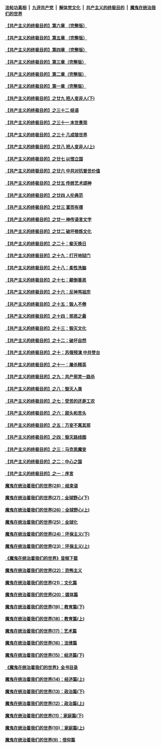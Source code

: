 

####  [法轮功真相](../../../../basic/blob/master/README.md?t=06251802) &nbsp;|&nbsp; [九评共产党](../../../../9ping.md/blob/master/README.md?t=06251802) &nbsp;|&nbsp; [解体党文化](../../../../jtdwh.md/blob/master/README.md?t=06251802)  &nbsp;|&nbsp; [共产主义的终极目的](../../../../gczydzjmd.md/blob/master/README.md?t=06251802) &nbsp;|&nbsp; [魔鬼在统治我们的世界](../../../../mgztzwmdsj.md/blob/master/README.md?t=06251802) 

#### [【共产主义的终极目的】第六章 （完整版）](../pages/nsc422/n11428913.md?t=06251802) 

#### [【共产主义的终极目的】第五章 （完整版）](../pages/nsc422/n11428912.md?t=06251802) 

#### [【共产主义的终极目的】第四章 （完整版）](../pages/nsc422/n11428907.md?t=06251802) 

#### [【共产主义的终极目的】第三章（完整版）](../pages/nsc422/n11428848.md?t=06251802) 

#### [【共产主义的终极目的】第二章（完整版）](../pages/nsc422/n11428831.md?t=06251802) 

#### [【共产主义的终极目的】第一章（完整版）](../pages/nsc422/n11417651.md?t=06251802) 

#### [【共产主义的终极目的】之廿九 把人变非人(下)](../pages/nsc422/n11344140.md?t=06251802) 

#### [【共产主义的终极目的】之三十二 结语](../pages/nsc422/n11360535.md?t=06251802) 

#### [【共产主义的终极目的】之三十一 末世景观](../pages/nsc422/n11351129.md?t=06251802) 

#### [【共产主义的终极目的】之三十 几成狼世界](../pages/nsc422/n11348280.md?t=06251802) 

#### [【共产主义的终极目的】之廿八 把人变非人(上)](../pages/nsc422/n11340492.md?t=06251802) 

#### [【共产主义的终极目的】之廿七 以恨立国](../pages/nsc422/n11336944.md?t=06251802) 

#### [【共产主义的终极目的】之廿六 中共对抗普世价值](../pages/nsc422/n11324785.md?t=06251802) 

#### [【共产主义的终极目的】之廿五 传统艺术颂神](../pages/nsc422/n11296396.md?t=06251802) 

#### [【共产主义的终极目的】之廿四 人伦典范](../pages/nsc422/n11296397.md?t=06251802) 

#### [【共产主义的终极目的】之廿三 富而有德](../pages/nsc422/n11283598.md?t=06251802) 

#### [【共产主义的终极目的】之廿一 神传语言文字](../pages/nsc422/n11263265.md?t=06251802) 

#### [【共产主义的终极目的】之廿二 破坏修炼文化](../pages/nsc422/n11245728.md?t=06251802) 

#### [【共产主义的终极目的】之二十：偷天换日](../pages/nsc422/n11238846.md?t=06251802) 

#### [【共产主义的终极目的】之十九：打开地狱门](../pages/nsc422/n11206376.md?t=06251802) 

#### [【共产主义的终极目的】之十八：柔性洗脑](../pages/nsc422/n11199994.md?t=06251802) 

#### [【共产主义的终极目的】之十七：颠倒善恶](../pages/nsc422/n11179782.md?t=06251802) 

#### [【共产主义的终极目的】之十六：反神骂祖宗](../pages/nsc422/n11166798.md?t=06251802) 

#### [【共产主义的终极目的】之十五：毁人不倦](../pages/nsc422/n11166792.md?t=06251802) 

#### [【共产主义的终极目的】之十四：邪恶之最](../pages/nsc422/n11150249.md?t=06251802) 

#### [【共产主义的终极目的】之十三：毁灭文化](../pages/nsc422/n11135227.md?t=06251802) 

#### [【共产主义的终极目的】之十二：破坏自然](../pages/nsc422/n11135214.md?t=06251802) 

#### [【共产主义的终极目的】之十：苏俄预演 中共登台](../pages/nsc422/n11118424.md?t=06251802) 

#### [【共产主义的终极目的】之十一：屠杀精英](../pages/nsc422/n11118442.md?t=06251802) 

#### [【共产主义的终极目的】之九：共产邪灵一路杀](../pages/nsc422/n11114139.md?t=06251802) 

#### [【共产主义的终极目的】之八：毁灭人类](../pages/nsc422/n11108503.md?t=06251802) 

#### [【共产主义的终极目的】之七：受苦的还是工农](../pages/nsc422/n11101809.md?t=06251802) 

#### [【共产主义的终极目的】之六：甜头和苦头](../pages/nsc422/n11096971.md?t=06251802) 

#### [【共产主义的终极目的】之五：万变不离其邪](../pages/nsc422/n11091285.md?t=06251802) 

#### [【共产主义的终极目的】之四：毁灭路线图](../pages/nsc422/n11086284.md?t=06251802) 

#### [【共产主义的终极目的】之三：马克思魔变](../pages/nsc422/n11061941.md?t=06251802) 

#### [【共产主义的终极目的】之二：中心之国](../pages/nsc422/n11047728.md?t=06251802) 

#### [【共产主义的终极目的】之一：序言](../pages/nsc422/n11086077.md?t=06251802) 

#### [魔鬼在统治着我们的世界(28)：结束语](../pages/nsc422/n10936246.md?t=06251802) 

#### [魔鬼在统治着我们的世界(27)：全球野心(下)](../pages/nsc422/n10928319.md?t=06251802) 

#### [魔鬼在统治着我们的世界(26)：全球野心(上)](../pages/nsc422/n10900318.md?t=06251802) 

#### [魔鬼在统治着我们的世界(25)：全球化](../pages/nsc422/n10788205.md?t=06251802) 

#### [魔鬼在统治着我们的世界(24)：环保主义(下)](../pages/nsc422/n10695307.md?t=06251802) 

#### [魔鬼在统治着我们的世界(23)：环保主义(上)](../pages/nsc422/n10688613.md?t=06251802) 

#### [《魔鬼在统治着我们的世界》音频下载](../pages/nsc422/n10635553.md?t=06251802) 

#### [魔鬼在统治着我们的世界(22)：恐怖主义](../pages/nsc422/n10614727.md?t=06251802) 

#### [魔鬼在统治着我们的世界(21)：文化篇](../pages/nsc422/n10597706.md?t=06251802) 

#### [魔鬼在统治着我们的世界(20)：媒体篇](../pages/nsc422/n10586579.md?t=06251802) 

#### [魔鬼在统治着我们的世界(19)：教育篇(下)](../pages/nsc422/n10564808.md?t=06251802) 

#### [魔鬼在统治着我们的世界(18)：教育篇(上)](../pages/nsc422/n10526970.md?t=06251802) 

#### [魔鬼在统治着我们的世界(17)：艺术篇](../pages/nsc422/n10499093.md?t=06251802) 

#### [魔鬼在统治着我们的世界(16)：法律篇](../pages/nsc422/n10485969.md?t=06251802) 

#### [魔鬼在统治着我们的世界(15)：经济篇(下)](../pages/nsc422/n10469975.md?t=06251802) 

#### [《魔鬼在统治着我们的世界》全书目录](../pages/nsc422/n10464261.md?t=06251802) 

#### [魔鬼在统治着我们的世界(14)：经济篇(上)](../pages/nsc422/n10457370.md?t=06251802) 

#### [魔鬼在统治着我们的世界(13)：政治篇(下)](../pages/nsc422/n10448270.md?t=06251802) 

#### [魔鬼在统治着我们的世界(12)：政治篇(上)](../pages/nsc422/n10444576.md?t=06251802) 

#### [魔鬼在统治着我们的世界(11)：家庭篇(下)](../pages/nsc422/n10440961.md?t=06251802) 

#### [魔鬼在统治着我们的世界(10)：家庭篇(上)](../pages/nsc422/n10435448.md?t=06251802) 

#### [魔鬼在统治着我们的世界(9)：信仰篇](../pages/nsc422/n10432159.md?t=06251802) 


